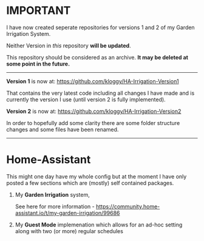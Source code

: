 # IMPORTANT #
I have now created seperate repositories for versions 1 and 2 of my Garden Irrigation System.

Neither Version in *this* repository __will be updated__.

This repository should be considered as an archive. __It may be deleted at some point in the future.__

---

__Version 1__ is now at: https://github.com/kloggy/HA-Irrigation-Version1

That contains the very latest code including all changes I have made and is currently the version I use (until version 2 is fully implemented).


__Version 2__ is now at: https://github.com/kloggy/HA-Irrigation-Version2

In order to hopefully add some clarity there are some folder structure changes and some files have been renamed.

---------------

# Home-Assistant

This might one day have my whole config but at the moment I have only posted a few sections which are (mostly) self contained packages.

1. My **Garden Irrigation** system,

   See here for more information - https://community.home-assistant.io/t/my-garden-irrigation/99686


2. My **Guest Mode** implemenation which allows for an ad-hoc setting along with two (or more) regular schedules
